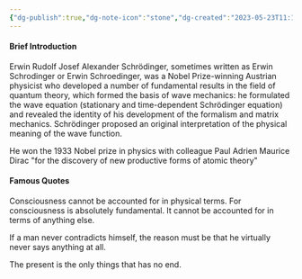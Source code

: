 ```yaml
---
{"dg-publish":true,"dg-note-icon":"stone","dg-created":"2023-05-23T11:10:00+08:00","dg-updated":"2023-05-23T11:33:00+08:00","tags":["Schrödinger","physics","science"],"dg-path":"阅读/薛定谔.md","permalink":"/阅读/薛定谔/","dgPassFrontmatter":true,"noteIcon":"stone","created":"2023-05-23T11:10:00+08:00","updated":"2023-05-23T11:33:00+08:00"}
---
```


#### Brief Introduction
Erwin Rudolf Josef Alexander Schrödinger, sometimes written as Erwin Schrodinger or Erwin Schroedinger, was a Nobel Prize-winning Austrian physicist who developed a number of fundamental results in the field of quantum theory, which formed the basis of wave mechanics: he formulated the wave equation (stationary and time-dependent Schrödinger equation) and revealed the identity of his development of the formalism and matrix mechanics. Schrödinger proposed an original interpretation of the physical meaning of the wave function.  
  
He won the 1933 Nobel prize in physics with colleague Paul Adrien Maurice Dirac "for the discovery of new productive forms of atomic theory"

#### Famous Quotes
Consciousness cannot be accounted for in physical terms. For consciousness is absolutely fundamental. It cannot be accounted for in terms of anything else.

If a man never contradicts himself, the reason must be that he virtually never says anything at all.

The present is the only things that has no end.
